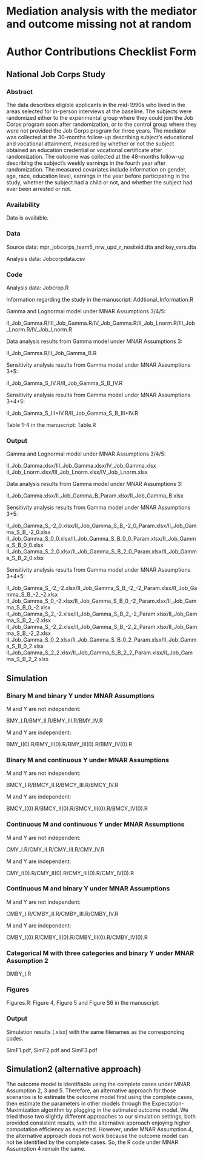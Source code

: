 # Mediation analysis with the mediator and outcome missing not at random

# Author Contributions Checklist Form

## National Job Corps Study

### Abstract 

The data describes eligible applicants in the mid-1990s who lived in the areas selected for in-person interviews at the baseline. The subjects were randomized either to the experimental group where they could join the Job Corps program soon after randomization, or to the control group where they were not provided the Job Corps program for three years. The mediator was collected at the 30-months follow-up describing subject’s educational and vocational attainment, measured by whether or not the subject obtained an education credential or vocational certificate after randomization. The outcome was collected at the 48-months follow-up describing the subject’s weekly earnings in the fourth year after randomization. The measured covariates include information on gender, age, race, education level, earnings in the year before participating in the study, whether the subject had a child or not, and whether the subject had ever been arrested or not.

### Availability

Data is available.

### Data 

Source data: mpr_jobcorps_team5_nrw_upd_r_nositeid.dta and key_vars.dta

Analysis data: Jobcorpdata.csv

### Code

Analysis data: Jobcrop.R

Information regarding the study in the manuscript: Addtional_Information.R

Gamma and Lognormal model under MNAR Assumptions 3/4/5: 

II_Job_Gamma.R/III_Job_Gamma.R/IV_Job_Gamma.R/II_Job_Lnorm.R/III_Job_Lnorm.R/IV_Job_Lnorm.R

Data analysis results from Gamma model under MNAR Assumptions 3: 

II_Job_Gamma.R/II_Job_Gamma_B.R

Sensitivity analysis results from Gamma model under MNAR Assumptions 3+5: 

II_Job_Gamma_S_IV.R/II_Job_Gamma_S_B_IV.R

Sensitivity analysis results from Gamma model under MNAR Assumptions 3+4+5: 

II_Job_Gamma_S_III+IV.R/II_Job_Gamma_S_B_III+IV.R

Table 1-4 in the manuscript: Table.R

### Output

Gamma and Lognormal model under MNAR Assumptions 3/4/5: 

II_Job_Gamma.xlsx/III_Job_Gamma.xlsx/IV_Job_Gamma.xlsx
II_Job_Lnorm.xlsx/III_Job_Lnorm.xlsx/IV_Job_Lnorm.xlsx

Data analysis results from Gamma model under MNAR Assumptions 3: 

II_Job_Gamma.xlsx/II_Job_Gamma_B_Param.xlsx/II_Job_Gamma_B.xlsx

Sensitivity analysis results from Gamma model under MNAR Assumptions 3+5:

II_Job_Gamma_S_-2_0.xlsx/II_Job_Gamma_S_B_-2_0_Param.xlsx/II_Job_Gamma_S_B_-2_0.xlsx
II_Job_Gamma_S_0_0.xlsx/II_Job_Gamma_S_B_0_0_Param.xlsx/II_Job_Gamma_S_B_0_0.xlsx
II_Job_Gamma_S_2_0.xlsx/II_Job_Gamma_S_B_2_0_Param.xlsx/II_Job_Gamma_S_B_2_0.xlsx

Sensitivity analysis results from Gamma model under MNAR Assumptions 3+4+5: 

II_Job_Gamma_S_-2_-2.xlsx/II_Job_Gamma_S_B_-2_-2_Param.xlsx/II_Job_Gamma_S_B_-2_-2.xlsx
II_Job_Gamma_S_0_-2.xlsx/II_Job_Gamma_S_B_0_-2_Param.xlsx/II_Job_Gamma_S_B_0_-2.xlsx
II_Job_Gamma_S_2_-2.xlsx/II_Job_Gamma_S_B_2_-2_Param.xlsx/II_Job_Gamma_S_B_2_-2.xlsx
II_Job_Gamma_S_-2_2.xlsx/II_Job_Gamma_S_B_-2_2_Param.xlsx/II_Job_Gamma_S_B_-2_2.xlsx
II_Job_Gamma_S_0_2.xlsx/II_Job_Gamma_S_B_0_2_Param.xlsx/II_Job_Gamma_S_B_0_2.xlsx
II_Job_Gamma_S_2_2.xlsx/II_Job_Gamma_S_B_2_2_Param.xlsx/II_Job_Gamma_S_B_2_2.xlsx

## Simulation

### Binary M and binary Y under MNAR Assumptions

M and Y are not independent:

BMY_I.R/BMY_II.R/BMY_III.R/BMY_IV.R

M and Y are independent:

BMY_I(0).R/BMY_II(0).R/BMY_III(0).R/BMY_IV(0).R

### Binary M and continuous Y under MNAR Assumptions

M and Y are not independent:

BMCY_I.R/BMCY_II.R/BMCY_III.R/BMCY_IV.R

M and Y are independent:

BMCY_I(0).R/BMCY_II(0).R/BMCY_III(0).R/BMCY_IV(0).R

### Continuous M and continuous Y under MNAR Assumptions

M and Y are not independent:

CMY_I.R/CMY_II.R/CMY_III.R/CMY_IV.R

M and Y are independent:

CMY_I(0).R/CMY_II(0).R/CMY_III(0).R/CMY_IV(0).R

### Continuous M and binary Y under MNAR Assumptions

M and Y are not independent:

CMBY_I.R/CMBY_II.R/CMBY_III.R/CMBY_IV.R

M and Y are independent:

CMBY_I(0).R/CMBY_II(0).R/CMBY_III(0).R/CMBY_IV(0).R

### Categorical M with three categories and binary Y under MNAR Assumption 2

DMBY_I.R

### Figures

Figures.R: Figure 4, Figure 5 and Figure S6 in the manuscript: 

### Output

Simulation results (.xlsx) with the same filenames as the corresponding codes. 

SimF1.pdf, SimF2.pdf and SimF3.pdf

## Simulation2 (alternative approach)

The outcome model is identifiable using the complete cases under MNAR Assumption 2, 3 and 5. Therefore, an alternative approach for those scenarios is to estimate the outcome model first using the complete cases, then estimate the parameters in other models through the Expectation-Maximization algorithm by plugging in the estimated outcome model. We tried those two slightly different approaches to our simulation settings, both provided consistent results, with the alternative approach enjoying higher computation efficiency as expected. However, under MNAR Assumption 4, the alternative approach does not work because the outcome model can not be identified by the complete cases. So, the R code under MNAR Assumption 4 remain the same.

